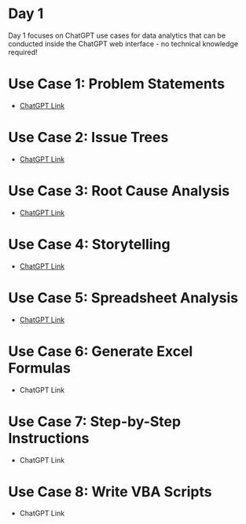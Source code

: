# Day 1

Day 1 focuses on ChatGPT use cases for data analytics that can be conducted inside the ChatGPT web interface - no technical knowledge required!

# Use Case 1: Problem Statements
- [ChatGPT Link](https://chat.openai.com/share/a11d7f97-4e58-4299-bba1-f3460e99a116)

# Use Case 2: Issue Trees
- [ChatGPT Link](https://chat.openai.com/share/ea9d5287-ad76-4c2e-bcc3-da5a7893bbde)

# Use Case 3: Root Cause Analysis
- [ChatGPT Link](https://chat.openai.com/share/0923430c-a5fb-47d3-aae2-38bd2b495092)

# Use Case 4: Storytelling
- [ChatGPT Link](https://chat.openai.com/share/2092f301-3925-4dbf-9153-f99e322d760a)

# Use Case 5: Spreadsheet Analysis
- [ChatGPT Link](https://chat.openai.com/share/f6377eca-75ad-44fe-86d6-168282e77202)

# Use Case 6: Generate Excel Formulas
- ChatGPT Link

# Use Case 7: Step-by-Step Instructions
- ChatGPT Link

# Use Case 8: Write VBA Scripts
- ChatGPT Link
